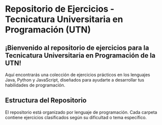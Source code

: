 <h1>Repositorio de Ejercicios - Tecnicatura Universitaria en Programación (UTN)</h1>
<h2>¡Bienvenido al repositorio de ejercicios para la Tecnicatura Universitaria en Programación de la UTN! </h2>
<p>Aquí encontrarás una colección de ejercicios prácticos en los lenguajes Java, Python y JavaScript, diseñados para ayudarte a desarrollar tus habilidades de programación.</p>

<h2>Estructura del Repositorio</h2>
<p>El repositorio está organizado por lenguaje de programación. Cada carpeta contiene ejercicios clasificados según su dificultad o tema específico.</p>
